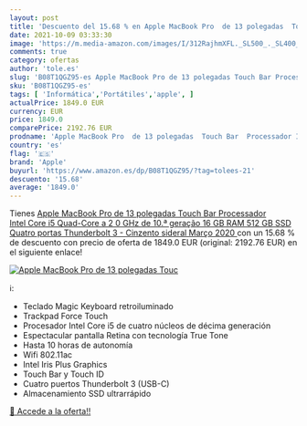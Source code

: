 ```yaml
---
layout: post
title: 'Descuento del 15.68 % en Apple MacBook Pro  de 13 polegadas  Touc'
date: 2021-10-09 03:33:30
image: 'https://m.media-amazon.com/images/I/312RajhmXFL._SL500_._SL400_.jpg'
comments: true
category: ofertas
author: 'tole.es'
slug: 'B08T1QGZ95-es Apple MacBook Pro de 13 polegadas Touch Bar Processador...'
sku: 'B08T1QGZ95-es'
tags: [ 'Informática','Portátiles','apple', ]
actualPrice: 1849.0 EUR
currency: EUR
price: 1849.0
comparePrice: 2192.76 EUR
prodname: 'Apple MacBook Pro  de 13 polegadas  Touch Bar  Processador Intel Core i5 Quad-Core a 2 0 GHz de 10.ª geração  16 GB RAM  512 GB SSD  Quatro portas Thunderbolt 3  - Cinzento sideral  Março 2020 '
country: 'es'
flag: '🇪🇸'
brand: 'Apple'
buyurl: 'https://www.amazon.es/dp/B08T1QGZ95/?tag=tolees-21'
descuento: '15.68'
average: '1849.0'
---
```


Tienes [Apple MacBook Pro  de 13 polegadas  Touch Bar  Processador Intel Core i5 Quad-Core a 2 0 GHz de 10.ª geração  16 GB RAM  512 GB SSD  Quatro portas Thunderbolt 3  - Cinzento sideral  Março 2020 ](https://www.amazon.es/dp/B08T1QGZ95/?tag=tolees-21) con un 15.68 % de descuento con precio de oferta de 1849.0 EUR (original: 2192.76 EUR) en el siguiente enlace!

[![Apple MacBook Pro  de 13 polegadas  Touc](https://m.media-amazon.com/images/I/312RajhmXFL._SL500_._SL400_.jpg)](https://www.amazon.es/dp/B08T1QGZ95/?tag=tolees-21)

ℹ️:

- Teclado Magic Keyboard retroiluminado
- Trackpad Force Touch
- Procesador Intel Core i5 de cuatro núcleos de décima generación
- Espectacular pantalla Retina con tecnología True Tone
- Hasta 10 horas de autonomía
- Wifi 802.11ac
- Intel Iris Plus Graphics
- Touch Bar y Touch ID
- Cuatro puertos Thunderbolt 3 (USB-C)
- Almacenamiento SSD ultrarrápido

[🛒 Accede a la oferta!!](https://www.amazon.es/dp/B08T1QGZ95/?tag=tolees-21)
